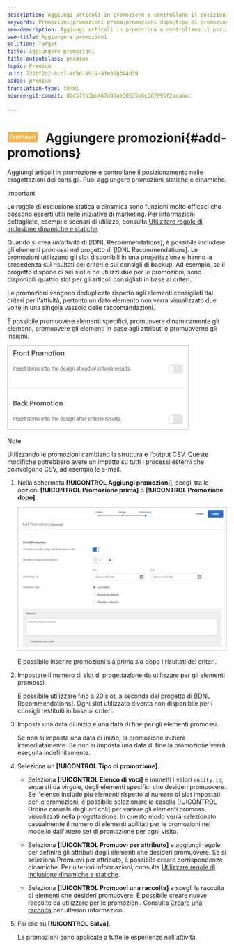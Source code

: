 ```yaml
---
description: Aggiungi articoli in promozione e controllane il posizionamento nelle progettazioni dei consigli. Puoi aggiungere promozioni statiche e dinamiche.
keywords: Promozioni;promozioni prima;promozioni dopo;tipo di promozioni
seo-description: Aggiungi articoli in promozione e controllane il posizionamento nelle progettazioni dei consigli. Puoi aggiungere promozioni statiche e dinamiche.
seo-title: Aggiungere promozioni
solution: Target
title: Aggiungere promozioni
title-outputclass: premium
topic: Premium
uuid: 732bf2c2-0cc7-4d5d-9919-9fe668344d39
badge: premium
translation-type: tm+mt
source-git-commit: 8bd57fb3bb467d8dae50535b6c367995f2acabac

---
```



# ![PREMIUM](/help/assets/premium.png) Aggiungere promozioni{#add-promotions}

Aggiungi articoli in promozione e controllane il posizionamento nelle progettazioni dei consigli. Puoi aggiungere promozioni statiche e dinamiche.

>[!IMPORTANT]
>
>Le regole di esclusione statica e dinamica sono funzioni molto efficaci che possono esserti utili nelle iniziative di marketing. Per informazioni dettagliate, esempi e scenari di utilizzo, consulta [Utilizzare regole di inclusione dinamiche e statiche](../../c-recommendations/c-algorithms/use-dynamic-and-static-inclusion-rules.md#concept_4CB5C0FA705D4E449BD0B37B3D987F9F).

Quando si crea un’attività di [!DNL Recommendations], è possibile includere gli elementi promossi nel progetto di [!DNL Recommendations]. Le promozioni utilizzano gli slot disponibili in una progettazione e hanno la precedenza sui risultati dei criteri e sui consigli di backup. Ad esempio, se il progetto dispone di sei slot e ne utilizzi due per le promozioni, sono disponibili quattro slot per gli articoli consigliati in base ai criteri.

Le promozioni vengono deduplicate rispetto agli elementi consigliati dai criteri per l&#39;attività, pertanto un dato elemento non verrà visualizzato due volte in una singola vassoio delle raccomandazioni.

È possibile promuovere elementi specifici, promuovere dinamicamente gli elementi, promuovere gli elementi in base agli attributi o promuoverne gli insiemi.

![](assets/add_promotion_toggles.png)

>[!NOTE]
>
>Utilizzando le promozioni cambiano la struttura e l’output CSV. Queste modifiche potrebbero avere un impatto su tutti i processi esterni che coinvolgono CSV, ad esempio le e-mail.

1. Nella schermata **[!UICONTROL Aggiungi promozioni]**, scegli tra le opzioni **[!UICONTROL Promozione prima]** o **[!UICONTROL Promozione dopo]**.

   ![](assets/add_promotion_front.png)

   È possibile inserire promozioni sia prima *sia* dopo i risultati dei criteri.
1. Impostare il numero di slot di progettazione da utilizzare per gli elementi promossi.

   È possibile utilizzare fino a 20 slot, a seconda del progetto di [!DNL Recommendations]. Ogni slot utilizzato diventa non disponibile per i consigli restituiti in base ai criteri.

1. Imposta una data di inizio e una data di fine per gli elementi promossi.

   Se non si imposta una data di inizio, la promozione inizierà immediatamente. Se non si imposta una data di fine la promozione verrà eseguita indefinitamente.

1. Seleziona un **[!UICONTROL Tipo di promozione]**.

   * Seleziona **[!UICONTROL Elenco di voci]** e immetti i valori `entity.id`, separati da virgole, degli elementi specifici che desideri promuovere.
   Se l&#39;elenco include più elementi rispetto al numero di slot impostati per le promozioni, è possibile selezionare la casella [!UICONTROL Ordine casuale degli articoli] per variare gli elementi promossi visualizzati nella progettazione. In questo modo verrà selezionato casualmente il numero di elementi abilitati per le promozioni nel modello dall&#39;intero set di promozione per ogni visita.

   * Seleziona **[!UICONTROL Promuovi per attributo]** e aggiungi regole per definire gli attributi degli elementi che desideri promuovere.
   Se si seleziona Promuovi per attributo, è possibile creare corrispondenze dinamiche. Per ulteriori informazioni, consulta [Utilizzare regole di inclusione dinamiche e statiche](../../c-recommendations/c-algorithms/use-dynamic-and-static-inclusion-rules.md#concept_4CB5C0FA705D4E449BD0B37B3D987F9F).

   * Seleziona **[!UICONTROL Promuovi una raccolta]** e scegli la raccolta di elementi che desideri promuovere. È possibile creare nuove raccolte da utilizzare per le promozioni. Consulta [Creare una raccolta](../../c-recommendations/c-products/collections.md#task_1256DFF6842141FCAADD9E1428EF7F08) per ulteriori informazioni.



1. Fai clic su **[!UICONTROL Salva]**.

   Le promozioni sono applicate a tutte le esperienze nell&#39;attività.
